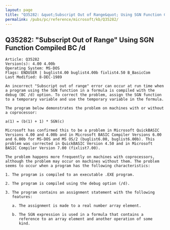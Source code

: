 ```yaml
---
layout: page
title: "Q35282: &quot;Subscript Out of Range&quot; Using SGN Function Compiled BC /d"
permalink: /pubs/pc/reference/microsoft/kb/Q35282/
---
```


## Q35282: &quot;Subscript Out of Range&quot; Using SGN Function Compiled BC /d

	Article: Q35282
	Version(s): 4.00 4.00b
	Operating System: MS-DOS
	Flags: ENDUSER | buglist4.00 buglist4.00b fixlist4.50 B_BasicCom
	Last Modified: 8-DEC-1989
	
	An incorrect "Subscript out of range" error can occur at run time when
	a program using the SGN function in a formula is compiled with the
	debug (BC /d) option. To correct the problem, assign the SGN function
	to a temporary variable and use the temporary variable in the formula.
	
	The program below demonstrates the problem on machines with or without
	a coprocessor:
	
	a(1) = (b(1) + 1) * SGN(c)
	
	Microsoft has confirmed this to be a problem in Microsoft QuickBASIC
	Versions 4.00 and 4.00b and in Microsoft BASIC Compiler Versions 6.00
	and 6.00b for MS-DOS and MS OS/2 (buglist6.00, buglist6.00b). This
	problem was corrected in QuickBASIC Version 4.50 and in Microsoft
	BASIC Compiler Version 7.00 (fixlist7.00).
	
	The problem happens more frequently on machines with coprocessors,
	although the problem may occur on machines without them. The problem
	seems to occur when a program has the following characteristics:
	
	1. The program is compiled to an executable .EXE program.
	
	2. The program is compiled using the debug option (/d).
	
	3. The program contains an assignment statement with the following
	   features:
	
	   a. The assignment is made to a real number array element.
	
	   b. The SGN expression is used in a formula that contains a
	      reference to an array element and another operation of some
	      kind.

